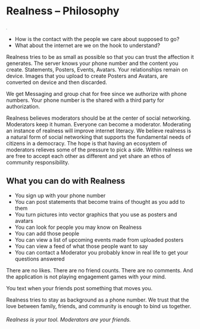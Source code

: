 # Realness – Philosophy

![Realness](../src/style/icons.svg)

- How is the contact with the people we care about supposed to go?  
- What about the internet are we on the hook to understand?

Realness tries to be as small as possible so that you can trust the affection it generates. The server knows your phone number and the content you create. Statements, Posters, Events, Avatars. Your relationships remain on device. Images that you upload to create Posters and Avatars, are converted on device and then discarded.

We get Messaging and group chat for free since we authorize with phone numbers. Your phone number is the shared with a third party for authorization.

Realness believes moderators should be at the center of social networking. Moderators keep it human. Everyone can become a moderator. Moderating an instance of realness will improve internet literacy. We believe realness is a natural form of social networking that supports the fundamental needs of citizens in a democracy. The hope is that having an ecosystem of moderators relieves some of the pressure to pick a side. Within realness we are free to accept each other as different and yet share an ethos of community responsibility.

## What you can do with Realness

- You sign up with your phone number
- You can post statements that become trains of thought as you add to them
- You turn pictures into vector graphics that you use as posters and avatars
- You can look for people you may know on Realness
- You can add those people  
- You can view a list of upcoming events made from uploaded posters
- You can view a feed of what those people want to say
- You can contact a Moderator you probably know in real life to get your questions answered

There are no likes. There are no friend counts. There are no comments. And the application is not playing engagement games with your mind.

You text when your friends post something that moves you.

Realness tries to stay as background as a phone number. We trust that the love between family, friends, and community is enough to bind us together.

###### Realness is your tool. Moderators are your friends.
